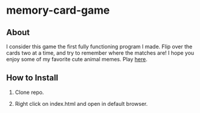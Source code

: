 # memory-card-game

## About

I consider this game the first fully functioning program I made. Flip over the cards two at a time, and try to remember where the matches are! I hope you enjoy some of my favorite cute animal memes. Play [here](https://kelley-sharp.github.io/memory-card-game/).

## How to Install

1. Clone repo.

2. Right click on index.html and open in default browser.
